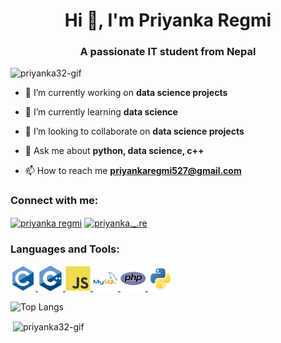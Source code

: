 <h1 align="center">Hi 👋, I'm Priyanka Regmi</h1>
<h3 align="center">A passionate IT student from Nepal</h3>

<p align="left"> <img src="https://komarev.com/ghpvc/?username=priyanka32-gif&label=Profile%20views&color=0e75b6&style=flat" alt="priyanka32-gif" /> </p>

- 🔭 I’m currently working on **data science projects**

- 🌱 I’m currently learning **data science**

- 👯 I’m looking to collaborate on **data science projects**

- 💬 Ask me about **python, data science, c++**

- 📫 How to reach me **priyankaregmi527@gmail.com**

<h3 align="left">Connect with me:</h3>
<p align="left">
<a href="https://linkedin.com/in/priyanka-regmi-b72939193" target="blank"><img align="center" src="https://raw.githubusercontent.com/rahuldkjain/github-profile-readme-generator/master/src/images/icons/Social/linked-in-alt.svg" alt="priyanka regmi" height="30" width="40" /></a>
<a href="https://instagram.com/priyanka._.re" target="blank"><img align="center" src="https://raw.githubusercontent.com/rahuldkjain/github-profile-readme-generator/master/src/images/icons/Social/instagram.svg" alt="priyanka._.re" height="30" width="40" /></a>
</p>

<h3 align="left">Languages and Tools:</h3>
<p align="left"> <a href="https://www.cprogramming.com/" target="_blank" rel="noreferrer"> <img src="https://raw.githubusercontent.com/devicons/devicon/master/icons/c/c-original.svg" alt="c" width="40" height="40"/> </a> <a href="https://www.w3schools.com/cpp/" target="_blank" rel="noreferrer"> <img src="https://raw.githubusercontent.com/devicons/devicon/master/icons/cplusplus/cplusplus-original.svg" alt="cplusplus" width="40" height="40"/> </a> <a href="https://developer.mozilla.org/en-US/docs/Web/JavaScript" target="_blank" rel="noreferrer"> <img src="https://raw.githubusercontent.com/devicons/devicon/master/icons/javascript/javascript-original.svg" alt="javascript" width="40" height="40"/> </a> <a href="https://www.mysql.com/" target="_blank" rel="noreferrer"> <img src="https://raw.githubusercontent.com/devicons/devicon/master/icons/mysql/mysql-original-wordmark.svg" alt="mysql" width="40" height="40"/> </a> <a href="https://www.php.net" target="_blank" rel="noreferrer"> <img src="https://raw.githubusercontent.com/devicons/devicon/master/icons/php/php-original.svg" alt="php" width="40" height="40"/> </a> <a href="https://www.python.org" target="_blank" rel="noreferrer"> <img src="https://raw.githubusercontent.com/devicons/devicon/master/icons/python/python-original.svg" alt="python" width="40" height="40"/> </a> </p>

![Top Langs](https://github-readme-stats.vercel.app/api/top-langs/?username=priyanka32-gif&theme=dark)

<p>&nbsp;<img align="center" src="https://github-readme-stats.vercel.app/api?username=priyanka32-gif&show_icons=true&locale=en" alt="priyanka32-gif"/></p>



     
